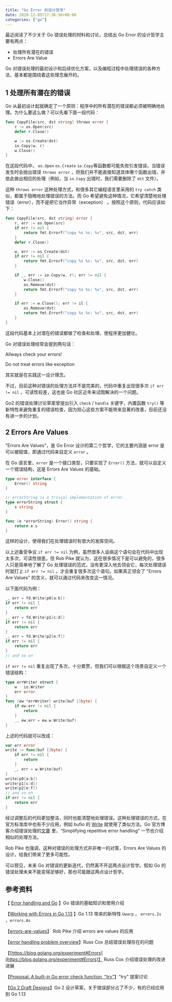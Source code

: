 ```yaml
---
title: "Go Error 的设计哲学"
date: 2020-12-05T17:36:56+08:00
categories: ["go"]
---
```



最近阅读了不少关于 Go 错误处理的材料和讨论，总结出 Go Error 的设计哲学主要有两点：

- 处理所有潜在的错误
- Errors Are Value

 Go 对错误处理的最初设计和后续优化方案，以及编程过程中处理错误的各种方法，基本都是围绕着这些理念展开的。

<!--more-->

## 1 处理所有潜在的错误

 Go 从最初设计起就确定了一个原则：程序中的所有潜在的错误都必须被明确地处理。为什么要这么做？可以先看下面一段代码：

```go
func CopyFile(src, dst string) throws error {
	r := os.Open(src)
	defer r.Close()

	w := os.Create(dst)
	io.Copy(w, r)
	w.Close()
}
```

在这段代码中， `os.Open`  `os.Create` `io.Copy`等函数都可能失败引发错误，当错误发生时会抛出错误 `throws error` ，但我们并不能直接知道具体哪个函数出错，并依此做出相应的处理（例如，当 `io.Copy` 出错时，我们需要删除了 `dst` 文件）。

这种 `throws error`  这种处理方式，和很多其它编程语言里采用的 `try catch` 类似，都属于隐晦地处理错误的方法。而 Go 希望避免这种情况，它希望清楚地处理错误（error），而不是把它当作异常（exception） 。按照这个原则，代码应该如下：

```go
func CopyFile(src, dst string) error {
	r, err := os.Open(src)
	if err != nil {
		return fmt.Errorf("copy %s %s: %v", src, dst, err)
	}
	defer r.Close()

	w, err := os.Create(dst)
	if err != nil {
		return fmt.Errorf("copy %s %s: %v", src, dst, err)
	}

	if _, err := io.Copy(w, r); err != nil {
		w.Close()
		os.Remove(dst)
		return fmt.Errorf("copy %s %s: %v", src, dst, err)
	}

	if err := w.Close(); err != il {
		os.Remove(dst)
		return fmt.Errorf("copy %s %s: %v", src, dst, err)
	}
}
```

这段代码基本上对潜在的错误都做了检查和处理，使程序更加健壮。

Go 对错误处理经常会提到两句话：

Allways  check your errors!

Do not treat errors like exception

其实就是在实践这一设计理念。

不过，目前这种对错误的处理方法并不是完美的，代码中重复出现很多次 `if err != nil` ，可读性较差，这也是 Go 社区近年来试图解决的一个问题。

Go2 的错误处理讨论草案曾提出引入  `check` /  `handle`  关键字，内置函数  `try()` 等新特性来避免重复的错误检查，因为担心这些方案不能带来显著的改善，目前还没有进一步的计划。

## 2 Errors Are Values

"Errors Are Values"，是 Go  Error 设计的第二个哲学，它的主要内涵是 error 是可以被赋值，即通过代码来自定义 `error` 。

在 Go 语言里，`error` 是一个接口类型，只要实现了 `Error()` 方法，就可以自定义一个错误结构，这是 Errors Are Values 的基础。

```go
type error interface {
    Error() string
}

// errorString is a trivial implementation of error.
type errorString struct {
    s string
}

func (e *errorString) Error() string {
    return e.s
}
```

这样的设计，使得我们在处理错误时有很大的发挥空间。

以上述备受争议 `if err != nil` 为例，虽然很多人诟病这个语句会在代码中出现太多次，可读性很差。但 Rob Pike 就认为，这在很多情况下是可以避免的，很多人只是简单地了解了 Go 处理错误的范式，没有更深入地去领会它，每次处理错误时就打上 `if err != nil` ，才会重复很多次这个语句。如果真正领会了 "Errors Are Values" 的含义，就可以通过代码来改变这一情况。

以下面代码为例：

```go
_, err = fd.Write(p0[a:b])
if err != nil {
    return err
}
_, err = fd.Write(p1[c:d])
if err != nil {
    return err
}
_, err = fd.Write(p2[e:f])
if err != nil {
    return err
}
// and so on
```

 `if err != nil` 重复出现了多次，十分累赘，但我们可以根据这个场景自定义一个错误结构：

```go
type errWriter struct {
    w   io.Writer
    err error
}
func (ew *errWriter) write(buf []byte) {
    if ew.err != nil {
        return
    }
    _, ew.err = ew.w.Write(buf)
}
```

上述的代码就可以改成：

```go
var err error
write := func(buf []byte) {
    if err != nil {
        return
    }
    _, err = w.Write(buf)
}
write(p0[a:b])
write(p1[c:d])
write(p2[e:f])
// and so on
if err != nil {
    return err
}
```

经过调整后的代码更加整洁，同时也能清楚地处理错误。这种处理错误的方式，在官方标准库中也有不少应用，例如 bufio 的 [Write](https://golang.org/src/bufio/bufio.go?s=14996:15065#L548) 就使用了类似方法。Go 官方博客介绍错误处理的[文章](https://blog.golang.org/error-handling-and-go) 里，“Simplifying repetitive error handling“ 一节也介绍相似的处理方法。

Rob Pike 也强调，这种对错误的处理方式并非唯一的对策，Errors Are Values 的设计，给我们带来了更多可能性。



可以预见，未来 Go 对错误的更新迭代，仍然离不开这两点设计哲学。假如 Go 的错误处理未来不能变得足够好，那也可能跟这两点设计哲学。


## 参考资料

【 [Error handling and Go](https://blog.golang.org/error-handling-and-go)  】Go 错误的基础知识和使用介绍

【[Working with Errors in Go 1.13](https://blog.golang.org/go1.13-errors) 】Go 1.13 带来的新特性 `Uwarp` ， `errors.Is` ，`errors.As` 

【[errors-are-values](https://blog.golang.org/errors-are-values)】 Rob Pike 介绍 errors are values 的应用

【[error handling problem overview](https://go.googlesource.com/proposal/+/master/design/go2draft-error-handling-overview.md)】Russ Cox 总结错误处理存在的问题

【[https://blog.golang.org/experiment#Errors](https://blog.golang.org/experiment#Errors)】 Russ Cox 介绍错误处理的改进进展

【[Proposal: A built-in Go error check function, "try"](https://github.com/golang/go/issues/32437)】"try" 提案讨论 

【[Go 2 Draft Designs](https://go.googlesource.com/proposal/+/master/design/go2draft.md)】Go 2 设计草案，关于错误部分占了不少，有的已经应用到 Go 1.13